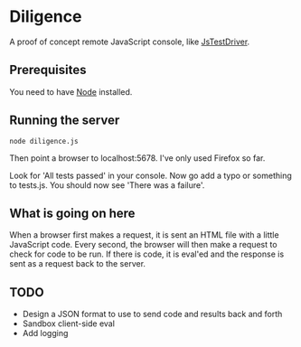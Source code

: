 Diligence
=========

A proof of concept remote JavaScript console, like [JsTestDriver](http://code.google.com/p/js-test-driver/).

## Prerequisites

You need to have [Node](http://tinyclouds.org/node/) installed.

## Running the server

    node diligence.js
    
Then point a browser to localhost:5678. I've only used Firefox so far.

Look for 'All tests passed' in your console. Now go add a typo or something to tests.js. You should now see 'There was a failure'.

## What is going on here

When a browser first makes a request, it is sent an HTML file with a little JavaScript code. Every second, the browser will then make a request to check for code to be run. If there is code, it is eval'ed and the response is sent as a request back to the server.

## TODO
* Design a JSON format to use to send code and results back and forth
* Sandbox client-side eval
* Add logging